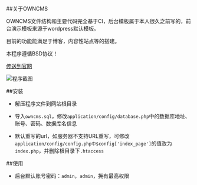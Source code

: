 ##关于OWNCMS

OWNCMS文件结构和主要代码完全基于CI，后台模板属于本人很久之前写的，前台演示模板来源于wordpress默认模板。

目前的功能能满足于博客，内容性站点等的搭建。

本程序遵循BSD协议！

[传送到官网](http://owncms.linauror.com/)

![程序截图](http://www.linauror.com/static/static/upload/201305/aa299900b080c3a180df99f1afeeb25d.jpg)

##安装

* 解压程序文件到网站根目录

* 导入`owncms.sql`，修改`application/config/database.php`中的数据库地址、账号、密码、数据库名信息

* 默认重写的url，如服务器不支持URL重写，可修改`application/config/config.php中$config['index_page']`的值改为`index.php`，并删除根目录下`.htaccess`

##使用
* 后台默认账号密码：`admin`，`admin`，拥有最高权限
